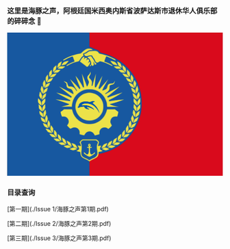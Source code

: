### 这里是海豚之声，阿根廷国米西奥内斯省波萨达斯市退休华人俱乐部的碎碎念 🐬

![Posadas Flag](/posadas%20flag.png)

### 目录查询

[第一期](./Issue 1/海豚之声第1期.pdf)

[第二期](./Issue 2/海豚之声第2期.pdf)

[第三期](./Issue 3/海豚之声第3期.pdf) 
